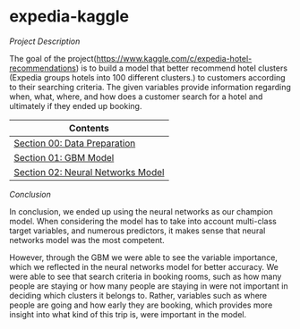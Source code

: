 # expedia-kaggle


*Project Description* 

The goal of the project(https://www.kaggle.com/c/expedia-hotel-recommendations) is to build a model that better
recommend hotel clusters (Expedia groups hotels into 100 different clusters.) to customers according to their
searching criteria. The given variables provide information regarding when, what, where, and how does a customer
search for a hotel and ultimately if they ended up booking.


| Contents |
|---|
| [Section 00: Data Preparation](00_intro_and_history/00_intro_and_history.md) |
| [Section 01: GBM Model](01_basic_data_prep/01_basic_data_prep.md) |
| [Section 02: Neural Networks Model](02_analytical_data_prep/02_analytical_data_prep.md) |

*Conclusion*

In conclusion, we ended up using the neural networks as our champion model. When considering the model has to
take into account multi-class target variables, and numerous predictors, it makes sense that neural networks model
was the most competent.

However, through the GBM we were able to see the variable importance, which we reflected in the neural networks
model for better accuracy. We were able to see that search criteria in booking rooms, such as how many people are
staying or how many people are staying in were not important in deciding which clusters it belongs to. Rather,
variables such as where people are going and how early they are booking, which provides more insight into what
kind of this trip is, were important in the model.

